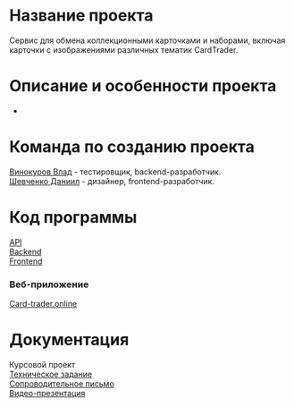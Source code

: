 # Название проекта
Сервис для обмена коллекционными карточками и наборами, включая карточки с изображениями различных тематик CardTrader. <br />

# Описание и особенности проекта
-

# Команда по созданию проекта
[Винокуров Влад](https://github.com/GoreIbIu) - тестировщик, backend-разработчик. <br />
[Шевченко Даниил](https://github.com/drklbri) - дизайнер, frontend-разработчик. <br />

# Код программы

[API](https://card-trader.online/api-docs/)<br />
[Backend](https://github.com/drklbri/CardTrader/tree/main/app/backend)<br />
[Frontend](https://github.com/drklbri/CardTrader/tree/main/app/frontend) <br />

### Веб-приложение

[Card-trader.online](https://card-trader.online/)<br />

# Документация

Курсовой проект <br />
[Техническое задание](https://github.com/drklbri/CardTrader/blob/main/documentation/%D0%A2%D0%97.docx)<br />
[Сопроводительное письмо](https://github.com/drklbri/CardTrader/blob/main/documentation/soprovoditelnoe_pismo7.docx) <br />
[Видео-презентация](https://drive.google.com/file/d/1sPV3AbUf9WNbh4DHQqotIGfc3DqFs_mw/view?usp=sharing) <br />
